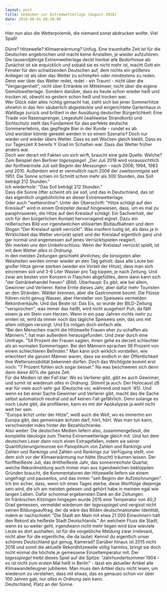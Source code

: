 ```yaml
---
layout: post
title: Gedanken zur Extremwetterlage (August 2018)
date: 2018-08-01 08:38:00
---
```


Hier nun also die Wetterpolemik, die niemand sonst abdrucken wollte. Viel Spaß!
<br><br>
 Dürre? Hitzewelle? Klimaerwärmung? Unfug. Eine traumhafte Zeit ist für die Deutschen angebrochen und macht keine Anstalten, je wieder aufzuhören. Die tausendjährige Extremwetterlage deckt hierbei alle Bedürfnisse ab: Zunächst ist sie erquicklich und sobald sie es nicht mehr ist, macht Gott ein Fenster für den schwitzenden Deutschen auf, dem nichts ein größeres Anliegen ist als über das Wetter zu schimpfen oder mindestens zu reden. Denn wer über das Wetter redet, redet - ein Traum! - nicht über die "Vergangenheit", nicht über Ertränkte im Mittelmeer, nicht über die eigene Gemütswetterlage. Sondern darüber, dass es heute schon wieder heiß und trocken ist, obwohl es gestern schon heiß und trocken war.<br>
Wer Glück oder alles richtig gemacht hat, zieht sich bei jener Sommerhitze ohnehin in das fein säuberlich abgesteckte und eingerichtete Gartenhaus in Waldlage zurück und brilliert in der Ausübung deutscher Bürgerlichkeit: Eine Triade von Rasensprenger, Liegestuhl (wahlweise Strandkorb) und Sichtschutz stellt das Fundament für das perfekte deutsche Sommererlebnis, 
das gepflegte Bier in der Runde - rundet es ab.<br>
Und worüber könnte geredet werden in so einem Szenario? Doch nur wieder und wieder übers Wetter. Dass es seit Wochen gleich bleibt. Dass es zur Tageszeit X bereits Y Grad im Schatten war. Dass das Wetter früher anders war.<br>
Doch wer derart mit Fakten um sich wirft, braucht eine gute Quelle. Welche?
Zum Beispiel den Berliner *tagesspiegel*: „Der Juli 2018 wird voraussichtlich der fünftwärmste Juli seit Beginn der Messungen - nach 2006, 1994, 1983 und 2010. Außerdem wird er vermutlich nach 2006 der zweitsonnigste seit 1951. Die Sonne schien im Schnitt schon mehr als 300 
Stunden, das Soll beträgt 212 Stunden."<br>
Ich wiederhole: "Das Soll beträgt 212 Stunden."<br>
Dass die Sonne öfter scheint *als sie soll*, und das in Deutschland, das ist das 
eigentlich ungebührliche an dieser Extremwetterlage.<br>
Oder auch "wetteronline": Unter der Überschrift: "Hitze schlägt auf den Kreislauf" wird in einem Dreizeiler darauf hingewiesen, dass, um es mal zu paraphrasieren, die Hitze auf den Kreislauf schlägt. Ein Sachverhalt, der sich für den bürgerlichen Kontakt hervorragend eignet. Dazu 
ein reißerisches Bild von irgendwelchen stilisierten Blutlaufbahnen und dem 
Slogan "Der Kreislauf spielt verrückt". Was insofern lustig ist, als dass ja in Wirklichkeit das Wetter verrückt spielt und der Kreislauf eigentlich ganz und gar normal und angemessen auf jenes 
Verrücktspielen reagiert.<br>
Wir merken uns den Umkehrschluss: Wenn der Kreislauf verrückt spielt, ist mit 
dem Wetter *alles in Ordnung*.<br>
In den meisten Zeitungen geschieht ähnliches; die binsigsten aller Weisheiten werden immer wieder an den Tag geholt: dass alte Leute bei großer Hitze gerne sterben (wieder ein Vorteil der Hitze),
dass man sich eincremen soll und 3-6 Liter Wasser pro Tag kippen, je nach Zeitung. Und zwar am besten vom Konzern in Flaschen abgefülltes, denn dann kann sich "der Getränkehandel freuen" (*Bild*). Überhaupt: Es gibt, wie bei allem, Gewinner und Verlierer. Keine Ernte dieses Jahr, aber 
dafür mehr Touristen an den Stränden. Wälder brennen, aber die Gastronomie boomt. Die Flüsse führen nicht genug Wasser, aber Hersteller von Speiseeis vermelden Rekordverkäufe. Und das Beste ist: Das Eis, so wurde der BILD-Zeitung "versprochen", was immer das heißt, wird nicht 
ausgehen! Puh, da fällt einem ja ein Stein vom Herzen. Wenn in ein paar Jahren nichts mehr zu ernten ist, wird da immer noch das tägliche Speiseeis sein, das uns mit allem nötigen versorgt. Und Eis mögen doch einfach alle.<br>
"Bei den Menschen macht die Hitzewelle Frauen eher zu schaffen als Männern.", 
hat man außerdem herausgefunden. Und zwar durch eine Umfrage. "54 Prozent der Frauen sagten, ihnen gehe es derzeit schlechter als an normalen Sommertagen. Bei den Männern sprachen 36 Prozent von einem schlechteren Befinden." Man kann sich wirklich vorstellen, wie erleichtert die ganzen Männer waren, dass sie endlich in der Öffentlichkeit ihre Wettersensibilität bekennen dürfen. Doch das Wichtigste kommt erst noch: "7 Prozent fühlen sich sogar besser." Na was beschweren sich denn dann diese 40% die ganze Zeit.<br>
Für die Medien ist der Fall klar: Wo es Verlierer gibt, gibt es auch Gewinner, und somit ist wiederum *alles in Ordnung*. Stimmt ja auch. Der Holocaust zB war für viele auch sehr gut
(Deutsche vor, während und nach '45). Und wenn es bei einer Sache Gewinner und 
Verlierer gibt, macht das die Sache selbst automatisch neutral und auf keinen Fall gefährlich. Denn solange es noch Leute gibt, die profitieren, kann es mit der Apokalypse ja wohl nicht weit her sein.<br>
"Europa ächzt unter der Hitze", weiß auch die *Welt*, wo es immerhin ein Europa gibt, das gemeinsam ächzen darf, hört, hört. Was man tun kann, verschwindet indes hinter der Bezahlschranke.<br>
Also weiter: Die deutschen Medien liefern also, zusammengefasst, die komplette Ideologie zum Thema Extremwetterlage gleich mit. Und tun dem deutschen Leser dann noch einen Extragefallen, indem sie seiner Quantifizierungsneurose ein Panoptikum von Zahlen und Rankings und Zahlen und Rankings und Zahlen und Rankings zur Verfügung stellt, von dem sich vor der Klimaerwärmung nur hätte (feucht) träumen lassen.
Der fünftheißeste Juli, das drittheißeste Jahr, das sonnenreichste Quartal, welche Rekordmeldung auch immer man aus irgendwelchen bekloppten Gründen braucht, die Kommentatoren der Hitzewelle liefern sie einem ungefragt und pausenlos, und das immer "seit Beginn der Aufzeichnungen". Ich bin sicher, dass, wenn ich eines Tages sterbe, diese Wortfolge diejenige sein wird, die ich am meisten gelesen und gehört habe in meinem egal wie langen Leben. Dafür schonmal ergebensten Dank an die Zeitungen.<br>
Im fränkischen Kitzingen hingegen wurde 2015 eine Temperatur von 40,3 Grad gemessen, vermeldet wiederum der *tagesspiegel* und vergisst nicht seinen Bildungsauftrag, der da wäre das Bilden deutschnationaler Identität, indem er nachschiebt: "Die Stadt am Main mit etwa 21 000 Einwohnern hält den Rekord als heißeste Stadt Deutschlands." An welchem Fluss die Stadt, wenn es so weiter geht, irgendwann nicht mehr liegen wird bzw wieviele Leute es dort aushalten, ist für die vorgebliche Meldung zwar irrelevant, nicht aber für die eigentliche, die da lautet: Kennst du eigentlich unser schönes Deutschland gut genug, Kamerad?
Darüber hinaus ist 2015 nicht 2018 und somit die aktuelle Rekordhitzewelle völlig harmlos, bringt sie doch nicht einmal die höchste je gemessene Einzeltemperatur mit.
Der *tagesspiegel* treibt dieses Spiel auf die Spitze: "Jahrhundertsommer 1904 - es ist nicht zum ersten Mal heiß in Berlin" - lässt ein aktueller Artikel alle Klimawandelleugner jubilieren. Man muss den Artikel dazu nicht lesen, um wiederum zu verstehen, dass mit etwas, das es 
genauso schon vor über 100 Jahren gab, nur *alles in Ordnung* sein kann.<br>
Deutschland, Platz an der Sonne.
